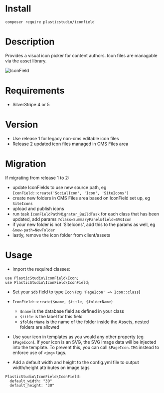 # Install

`composer require plasticstudio/iconfield`

# Description

Provides a visual icon picker for content authors. Icon files are managable via the asset library.

![IconField](https://raw.githubusercontent.com/PlasticStudio/IconField/master/screenshot.jpg)

# Requirements

- SilverStripe 4 or 5

# Version
- Use release 1 for legacy non-cms editable icon files
- Release 2 updated icon files managed in CMS Files area

# Migration

If migrating from release 1 to 2:
- update IconFields to use new source path, eg `IconField::create('SocialIcon', 'Icon', 'SiteIcons')`
- create new folders in CMS Files area based on IconField set up, eg `SiteIcons`
- upload and publish icons
- run task `IconFieldPathMigrator_BuildTask` for each class that has been updated, add params `?class=SummaryPanel&field=SVGIcon`
- if your new folder is not 'SiteIcons', add this to the params as well, eg `&new-path=NewFolder`
- lastly, remove the icon folder from client/assets

# Usage

- Import the required classes:

```
use PlasticStudio\IconField\Icon;
use PlasticStudio\IconField\IconField;
```

- Set your `$db` field to type `Icon` (eg `'PageIcon' => Icon::class`)
- `IconField::create($name, $title, $folderName)`
  - `$name` is the database field as defined in your class
  - `$title` is the label for this field
  - `$folderName` is the name of the folder inside the Assets, nested folders are allowed

- Use your icon in templates as you would any other property (eg `$PageIcon`). If your icon is an SVG, the SVG image data will be injected into the template. To prevent this, you can call `$PageIcon.IMG` instead to enforce use of `<img>` tags.

- Add a default width and height to the config.yml file to output width/height attributes on image tags

```
PlasticStudio\IconField\IconField:
  default_width: "30"
  default_height: "30"
```
